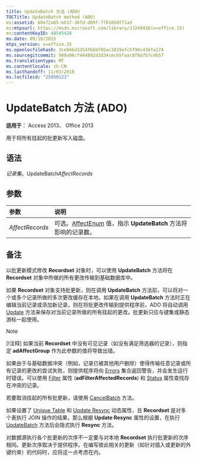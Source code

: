 ```yaml
---
title: UpdateBatch 方法 (ADO)
TOCTitle: UpdateBatch method (ADO)
ms:assetid: 69e72a65-b637-36fd-d09f-7f81050f71ad
ms:mtpsurl: https://msdn.microsoft.com/library/JJ249416(v=office.15)
ms:contentKeyID: 48545420
ms.date: 09/18/2015
mtps_version: v=office.15
ms.openlocfilehash: 3ce946d3354f6bbf05ac3819efc5f96c436fa174
ms.sourcegitcommit: 980a96cf444882d3d34cecb5faac8f8a7b7c4b57
ms.translationtype: MT
ms.contentlocale: zh-CN
ms.lasthandoff: 11/03/2018
ms.locfileid: "25950123"
---
```

# <a name="updatebatch-method-ado"></a>UpdateBatch 方法 (ADO)

**适用于**： Access 2013、 Office 2013

用于将所有挂起的批更新写入磁盘。

## <a name="syntax"></a>语法

*记录集*。UpdateBatch*AffectRecords*

## <a name="parameters"></a>参数

|参数|说明|
|:--------|:----------|
|*AffectRecords* |可选。[AffectEnum](affectenum.md) 值，指示 **UpdateBatch** 方法将影响的记录数。|

## <a name="remarks"></a>备注

以批更新模式修改 **Recordset** 对象时，可以使用 **UpdateBatch** 方法将在 **Recordset** 对象中所做的所有更改传输到基础数据库中。

如果 **Recordset** 对象支持批更新，则在调用 **UpdateBatch** 方法前，可以将对一个或多个记录所做的多次更改缓存在本地。如果在调用 **UpdateBatch** 方法时正在编辑当前记录或添加新记录，则在将批更改传输到提供程序前，ADO 将自动调用 [Update](update-method-ado.md) 方法来保存对当前记录所做的所有挂起的更改。批更新只应与键集或静态游标一起使用。

> [!NOTE]
> [!注释] 如果当前 **Recordset** 中没有可见记录（如没有满足筛选器的记录），则指定 **adAffectGroup** 作为此参数的值将导致出错。

如果由于与基础数据冲突（例如，记录已被其他用户删除）使得传输任意记录或所有记录的更改的尝试失败，则提供程序将向 [Errors](errors-collection-ado.md) 集合返回警告，并会发生运行时错误。可以使用 [Filter](filter-property-ado.md) 属性 (**adFilterAffectedRecords**) 和 [Status](status-property-ado-recordset.md) 属性查找存在冲突的记录。

若要取消挂起的所有批更新，请使用 [CancelBatch](cancelbatch-method-ado.md) 方法。

如果设置了 [Unique Table](unique-table-unique-schema-unique-catalog-properties-dynamic-ado.md) 和 [Update Resync](update-resync-property-dynamic-ado.md) 动态属性，且 **Recordset** 是对多个表执行 JOIN 操作的结果，那么根据 **Update Resync** 属性的设置，在执行 [UpdateBatch](resync-method-ado.md) 方法后会隐式执行 **Resync** 方法。

对数据源执行各个批更新的次序不一定要与对本地 **Recordset** 执行批更新的次序相同。更新次序取决于提供程序。在编写彼此相关的更新（如针对插入或更新的外键约束）的代码时，应将这一点考虑在内。

